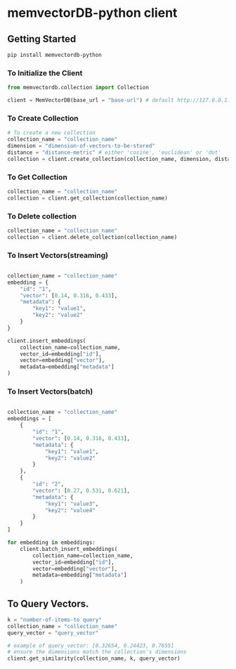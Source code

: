 # memvectorDB-python client

## Getting Started

```bash
pip install memvectordb-python
```

### To Initialize the Client

```python
from memvectordb.collection import Collection

client = MemVectorDB(base_url = "base-url") # default http://127.0.0.1:8000
```

### To Create Collection

```python
# To create a new collection
collection_name = "collection_name"
dimension = "dimension-of-vectors-to-be-stored"
distance = "distance-metric" # either 'cosine', 'euclidean' or 'dot'
collection = client.create_collection(collection_name, dimension, distance)

```

### To Get Collection

```python
collection_name = "collection_name"
collection = client.get_collection(collection_name)
```

### To Delete collection

```python
collection_name = "collection_name"
collection = client.delete_collection(collection_name)
```
### To Insert Vectors(streaming)
```python

collection_name = "collection_name"
embedding = {
    "id": "1",
    "vector": [0.14, 0.316, 0.433],
    "metadata": {
        "key1": "value1",
        "key2": "value2"
    }
}

client.insert_embeddings(
    collection_name=collection_name, 
    vector_id=embedding["id"], 
    vector=embedding["vector"], 
    metadata=embedding["metadata"]
)
```

### To Insert Vectors(batch)

```python

collection_name = "collection_name"
embeddings = [
    {
        "id": "1",
        "vector": [0.14, 0.316, 0.433],
        "metadata": {
            "key1": "value1",
            "key2": "value2"
        }
    },
    {
        "id": "2",
        "vector": [0.27, 0.531, 0.621],
        "metadata": {
            "key1": "value3",
            "key2": "value4"
        }
    }
]

for embedding in embeddings:
    client.batch_insert_embeddings(
        collection_name=collection_name, 
        vector_id=embedding["id"], 
        vector=embedding["vector"], 
        metadata=embedding["metadata"]
    )
```
## To Query Vectors.

```python
k = "number-of-items-to query"
collection_name = "collection_name"
query_vector = "query_vector"

# example of query_vector: [0.32654, 0.24423, 0.7655] 
# ensure the dimensions match the collection's dimensions
client.get_similarity(collection_name, k, query_vector)
```

